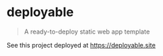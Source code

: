 # deployable
> A ready-to-deploy static web app template

See this project deployed at https://deployable.site
